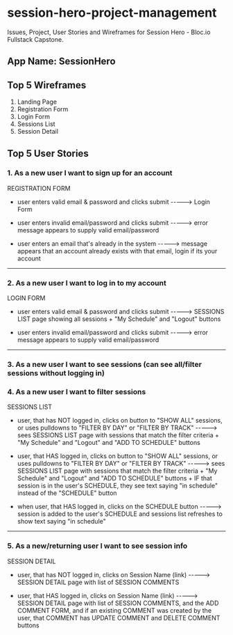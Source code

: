 # session-hero-project-management

Issues, Project, User Stories and Wireframes for Session Hero - Bloc.io Fullstack Capstone.

## App Name: SessionHero

## Top 5 Wireframes
  1. Landing Page
  2. Registration Form
  3. Login Form
  4. Sessions List
  5. Session Detail

## Top 5 User Stories
### 1. As a new user I want to sign up for an account

REGISTRATION FORM
- user enters valid email & password and clicks submit -----> Login Form

- user enters invalid email/password and clicks submit -----> error message appears to supply valid email/password

- user enters an email that's already in the system -----> message appears that an account already exists with that email, login if its your account

-----
### 2. As a new user I want to log in to my account

LOGIN FORM
- user enters valid email & password and clicks submit -----> SESSIONS LIST page showing all sessions +  "My Schedule" and "Logout" buttons

- user enters invalid email/password and clicks submit -----> error message appears to supply valid email/password

-----
### 3. As a new user I want to see sessions (can see all/filter sessions without logging in)
### 4. As a new user I want to filter sessions

SESSIONS LIST
- user, that has NOT logged in, clicks on button to "SHOW ALL" sessions, or uses pulldowns to "FILTER BY DAY" or "FILTER BY TRACK" -----> sees SESSIONS LIST page with sessions that match the filter criteria +  "My Schedule" and "Logout" and "ADD TO SCHEDULE" buttons

- user, that HAS logged in, clicks on button to "SHOW ALL" sessions, or uses pulldowns to "FILTER BY DAY" or "FILTER BY TRACK" -----> sees SESSIONS LIST page with sessions that match the filter criteria +  "My Schedule" and "Logout" and "ADD TO SCHEDULE" buttons + IF that session is in the user's SCHEDULE, they see text saying "in schedule" instead of the "SCHEDULE" button

- when user, that HAS logged in, clicks on the SCHEDULE button -----> session is added to the user's SCHEDULE and sessions list refreshes to show text saying "in schedule"

-----
### 5. As a new/returning user I want to see session info

SESSION DETAIL
- user, that has NOT logged in, clicks on Session Name (link) -----> SESSION DETAIL page with list of SESSION COMMENTS

- user, that HAS logged in, clicks on Session Name (link) -----> SESSION DETAIL page with list of SESSION COMMENTS, and the ADD COMMENT FORM,  and if an existing COMMENT was created by the user, that COMMENT has UPDATE COMMENT and DELETE COMMENT buttons

